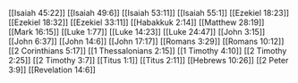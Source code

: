 [[Isaiah 45:22]]
[[Isaiah 49:6]]
[[Isaiah 53:11]]
[[Isaiah 55:1]]
[[Ezekiel 18:23]]
[[Ezekiel 18:32]]
[[Ezekiel 33:11]]
[[Habakkuk 2:14]]
[[Matthew 28:19]]
[[Mark 16:15]]
[[Luke 1:77]]
[[Luke 14:23]]
[[Luke 24:47]]
[[John 3:15]]
[[John 6:37]]
[[John 14:6]]
[[John 17:17]]
[[Romans 3:29]]
[[Romans 10:12]]
[[2 Corinthians 5:17]]
[[1 Thessalonians 2:15]]
[[1 Timothy 4:10]]
[[2 Timothy 2:25]]
[[2 Timothy 3:7]]
[[Titus 1:1]]
[[Titus 2:11]]
[[Hebrews 10:26]]
[[2 Peter 3:9]]
[[Revelation 14:6]]
